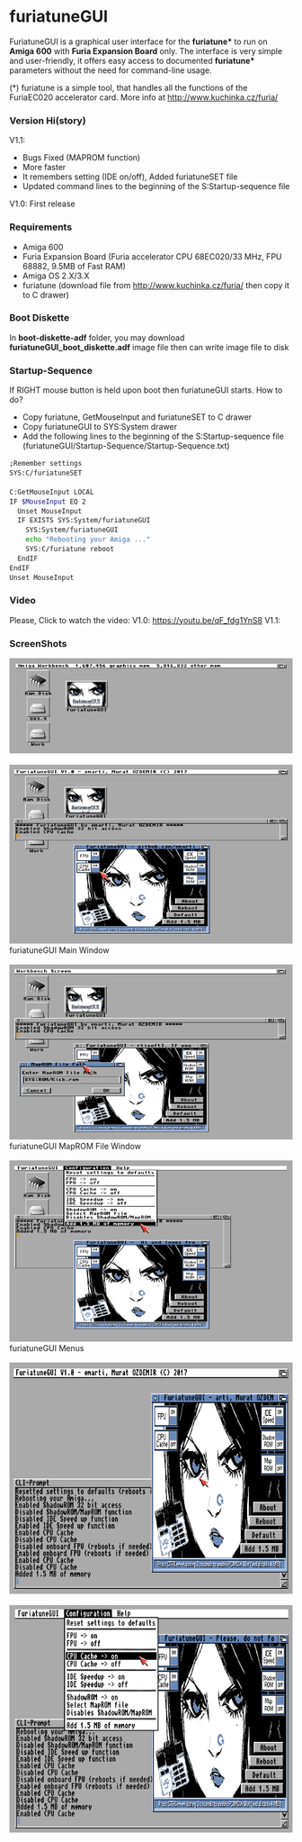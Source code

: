 # furiatuneGUI
FuriatuneGUI is a graphical user interface for the **furiatune\*** to run on **Amiga 600** with **Furia Expansion Board** only. The interface is very simple and user-friendly, it offers easy access to documented **furiatune\*** parameters without the need for command-line usage. 

(*) furiatune is a simple tool, that handles all the functions of the FuriaEC020 accelerator card. More info at http://www.kuchinka.cz/furia/

### Version Hi(story)
V1.1:
* Bugs Fixed (MAPROM function)
* More faster
* It remembers setting (IDE on/off), Added furiatuneSET file
* Updated command lines to the beginning of the S:Startup-sequence file
	
V1.0: First release

### Requirements
* Amiga 600
* Furia Expansion Board (Furia accelerator CPU 68EC020/33 MHz, FPU 68882, 9.5MB of Fast RAM)
* Amiga OS 2.X/3.X
* furiatune (download file from http://www.kuchinka.cz/furia/ then copy it to C drawer)
### Boot Diskette
In **boot-diskette-adf** folder, you may download **furiatuneGUI_boot_diskette.adf** image file then can write image file to disk
### Startup-Sequence
If RIGHT mouse button is held upon boot then furiatuneGUI starts. How to do?
* Copy furiatune, GetMouseInput and furiatuneSET to C drawer
* Copy furiatuneGUI to SYS:System drawer
* Add the following lines to the beginning of the S:Startup-sequence file (furiatuneGUI/Startup-Sequence/Startup-Sequence.txt)

~~~~ bash
;Remember settings
SYS:C/furiatuneSET

C:GetMouseInput LOCAL
IF $MouseInput EQ 2
  Unset MouseInput
  IF EXISTS SYS:System/furiatuneGUI
	SYS:System/furiatuneGUI
	echo "Rebooting your Amiga ..."
	SYS:C/furiatune reboot
  EndIF
EndIF
Unset MouseInput
~~~~
### Video
Please, Click to watch the video:
V1.0: https://youtu.be/qF_fdg1YnS8
V1.1:

### ScreenShots

![icon](https://github.com/emartisoft/furiatuneGUI/blob/master/screenshots/icon.png?raw=true)
<br><br>
![main](https://github.com/emartisoft/furiatuneGUI/blob/master/screenshots/main.png?raw=true)
<br>furiatuneGUI Main Window<br><br>
![maprom](https://github.com/emartisoft/furiatuneGUI/blob/master/screenshots/maprom.png?raw=true)
<br>furiatuneGUI MapROM File Window<br><br>
![menu](https://github.com/emartisoft/furiatuneGUI/blob/master/screenshots/menu.png?raw=true)
<br>furiatuneGUI Menus<br><br>
![startup1](https://github.com/emartisoft/furiatuneGUI/blob/master/screenshots/startup1.png?raw=true)
<br><br>
![startup2](https://github.com/emartisoft/furiatuneGUI/blob/master/screenshots/startup2.png?raw=true)
